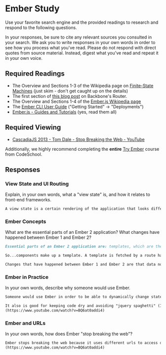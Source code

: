 # Ember Study

Use your favorite search engine and the provided readings to research and
respond to the following questions.

In your responses, be sure to cite any relevant sources you consulted in your
search. We ask you to write responses in your own words in order to see how you
process what you've read. Please do not respond with direct quotes from source
material. Instead, digest what you've read and repeat it in your own voice.

## Required Readings

-   The Overview and Sections 1-3 of the Wikipedia page on [Finite-State Machines](https://en.wikipedia.org/wiki/Finite-state_machine)
    (just skim - don't get caught up on the details)
-   The first section of [this blog post](http://pragmatic-backbone.com/routing-and-controllers) on
    Backbone's Router.
-   The Overview and Sections 1-4 of the [Ember.js Wikipedia page](https://en.wikipedia.org/wiki/Ember.js)
-   The [Ember CLI User Guide](http://ember-cli.com/user-guide/)
    ("Getting Started" -> "Deployments")
-   [Ember.js - Guides and Tutorials](https://guides.emberjs.com/v2.4.0/) (yes,
    read them all)

## Required Viewing

-   [CascadiaJS 2013 - Tom Dale - Stop Breaking the Web - YouTube](https://www.youtube.com/watch?v=BQ6at0addi4)

Additionally, we highly recommend completing the **entire** [Try
Ember](https://www.codeschool.com/courses/try-ember) course from CodeSchool.

## Responses

### View State and UI Routing

Explain, in your own words, what a "view state" is, and how it relates to
 front-end frameworks.

```md
A view state is a certain rendering of the application that looks different from when the app is in a different state. They relate to front-end frameworks because front-end frameworks provide a way to dynamically set different view-states ahead of time at different urls and trigger changes between them while changing the url but also not refreshing the page.
```

### Ember Concepts

What are the essential parts of an Ember 2 application?
What changes have happened between Ember 1 and Ember 2?

```md
Essential parts of an Ember 2 application are: templates, which are the html that is displayed when a user visits a certain url, a route handler to get models which those templates are attached to, a router, to connect a url to one of those routes, components (which are more general templates that can be used repeatedly in different more specific templates),

So...components make up a template. A template is fetched by a route handler, and the router directs the route handler. (https://guides.emberjs.com/v2.4.0/)

Changes that have happened between Ember 1 and Ember 2 are that data now by default only flows down (one way) instead of two, and standard lifecycle hooks for components were added. It also introduced the use of the Glimmer rendering engine. (https://en.wikipedia.org/wiki/Ember.js)
```

### Ember in Practice

In your own words, describe why someone would use Ember.

```md
Someone would use Ember in order to be able to dynamically change states without refreshing the page via a front end router that allows them to still use different urls for different states.

It also is good for keeping code dry and avoiding "jquery spaghetti" (I know we're supposed to put things in our own words, but I just loved that phrase too much because I TOTALLY feel it describes the mess of repetitive junk I wrote to change states in my initial projects).
(https://www.youtube.com/watch?v=BQ6at0addi4)
```

### Ember and URLs

In your own words, how does Ember "stop breaking the web"?

```md
Ember stops breaking the web because it uses different urls to access different view states instead of only one url with shifting view states all of the time.
(https://www.youtube.com/watch?v=BQ6at0addi4)
```
